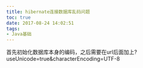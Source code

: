 ```yaml
---
title: hibernate连接数据库乱码问题
toc: true
date: 2017-08-24 14:02:51
tags:
- Java基础
---
```

首先初始化数据库本身的编码，之后需要在url后面加上?useUnicode=true&amp;characterEncoding=UTF-8
